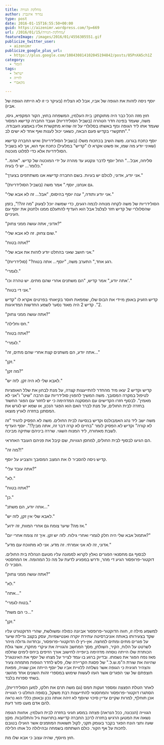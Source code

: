 ```yaml
---
title: מחלקת הגוויה
author: נמרוד איזנברג
type: post
date: 2016-01-15T16:55:50+00:00
guid: https://aizenimr.wordpress.com/?p=669
url: /2016/01/15/מחלקת-הגוויה/
featureImage: /images/2016/01/4556305551.gif
publicize_twitter_user:
  - aizenimr
publicize_google_plus_url:
  - https://plus.google.com/108430814102045194842/posts/85PnXA5ch1Z
category:
  - הומור
tags:
  - ישראל
  - לווייה
  - מקאברי

---
```

<span lang="he-IL">יוסף ניסה לזהות את הגופה של אביו</span><span lang="en-US">, </span><span lang="he-IL">אבל לא הצליח </span><span lang="en-US">(</span><span lang="he-IL">בעיקר כי זו לא הייתה הגופה של אביו</span><span lang="en-US">).</span>

<span lang="he-IL">חוץ מזה הכל כבר היה מתוקתק</span><span lang="en-US">: </span><span lang="he-IL">בית העלמין</span><span lang="en-US">, </span><span lang="he-IL">המשפחה בחוץ</span><span lang="en-US">, </span><span lang="he-IL">הקור המקפיא</span><span lang="en-US">, </span><span lang="he-IL">גיסו</span><span lang="en-US">, </span><span lang="he-IL">משה</span><span lang="en-US">, </span><span lang="he-IL">שעמד בפינה חדר הטהרה </span><span lang="en-US">(</span><span lang="he-IL">בשביל הסולידריות</span><span lang="en-US">) </span><span lang="he-IL">ועובד החברה קדישא המסור שעמד אתו ליד הגופה ונזף באשתו בסלולרי על זה שהיא מתקשרת אליו באמצע העבודה</span><span lang="en-US">. "</span><span lang="he-IL">תתקשרי בקדיש פעם הבאה</span><span lang="en-US">, </span><span lang="he-IL">כשאני יכול לענות ואף אחד לא ישים לב</span><span lang="en-US">."</span>

<span lang="he-IL">יוסף כחכח בגרונו</span><span lang="en-US">. </span><span lang="he-IL">משה השיב בכחכוח משלו </span><span lang="en-US">(</span><span lang="he-IL">בשביל הסולידריות</span><span lang="en-US">) </span><span lang="he-IL">ואיש החברה קדישא </span><span lang="en-US">(</span><span lang="he-IL">שאיני יודע מה שמו</span><span lang="en-US">, </span><span lang="he-IL">אז פשוט אקרא לו </span><span lang="en-US">"</span><span lang="he-IL">קדיש</span><span lang="en-US">" </span><span lang="he-IL">במלעיל</span><span lang="en-US">) </span><span lang="he-IL">כחכח אף הוא</span><span lang="en-US">, </span><span lang="he-IL">אך לא בשביל הסולידריות אלא כדי לפלוט מוכטה</span><span lang="en-US">.</span>

<span lang="en-US">"</span><span lang="he-IL">סליחה</span><span lang="en-US">, </span><span lang="he-IL">אבל…</span><span lang="en-US">" </span><span lang="he-IL">החל יוסף לדבר ונקטע עד מהרה על ידי המוכטה של קדיש</span><span lang="en-US">. "</span><span lang="he-IL">אהמ</span><span lang="en-US">.. </span><span lang="he-IL">כלומר… יש לי בעיה</span><span lang="en-US">."</span>

<span lang="en-US">"</span><span lang="he-IL">אני יודע</span><span lang="en-US">, </span><span lang="he-IL">אדוני</span><span lang="en-US">, </span><span lang="he-IL">לכולם יש בעיות</span><span lang="en-US">. </span><span lang="he-IL">בשם החברה קדישא אנו משתתפים בצערך</span><span lang="en-US">."</span>

<span lang="en-US">"</span><span lang="he-IL">גם אנחנו</span><span lang="en-US">, </span><span lang="he-IL">יוסף</span><span lang="en-US">." </span><span lang="he-IL">אמר משה </span><span lang="en-US">(</span><span lang="he-IL">בשביל הסולידריות</span><span lang="en-US">).</span>

<span lang="en-US">"</span><span lang="he-IL">אני יודע ותודה</span><span lang="en-US">," </span><span lang="he-IL">ענה יוסף בהיסוס</span><span lang="en-US">, "</span><span lang="he-IL">אבל… זה לא אבא שלי</span><span lang="en-US">."</span>

<span lang="he-IL">הסולידריות של משה לקחה מנוחה לכמה רגעים</span><span lang="en-US">, </span><span lang="he-IL">כדי שמשה יוכל לצעוק </span><span lang="en-US">"</span><span lang="he-IL">מה זה</span><span lang="en-US">?!", </span><span lang="he-IL">בזמן שהסלולרי של קדיש חזר לצלצל אבל הוא העדיף להתעלם ממנו ולחנוק את יוסף עם העיניים</span><span lang="en-US">.</span>

<span lang="en-US">"</span><span lang="he-IL">אדוני</span><span lang="en-US">, </span><span lang="he-IL">אתה עושה ממני צחוק</span><span lang="en-US">?"</span>

<span lang="en-US">"</span><span lang="he-IL">שום צחוק</span><span lang="en-US">. </span><span lang="he-IL">זה לא אבא שלי</span><span lang="en-US">."</span>

<span lang="en-US">"</span><span lang="he-IL">אתה בטוח</span><span lang="en-US">?"</span>

<span lang="en-US">"</span><span lang="he-IL">אני חושב שאני בהחלט יודע לזהות את אבא שלי</span><span lang="en-US">."</span>

<span lang="en-US">"</span><span lang="he-IL">רגע אחד</span><span lang="en-US">," </span><span lang="he-IL">התערב משה</span><span lang="en-US">, "</span><span lang="he-IL">יוסף… אתה בטוח</span><span lang="en-US">?" (</span><span lang="he-IL">סולידריות</span><span lang="en-US">).</span>

<span lang="en-US">"</span><span lang="he-IL">לגמרי</span><span lang="en-US">."</span>

<span lang="en-US">"</span><span lang="he-IL">אתה יודע</span><span lang="en-US">," </span><span lang="he-IL">אמר קדיש</span><span lang="en-US">, "</span><span lang="he-IL">הם משתנים אחרי שהם מתים</span><span lang="en-US">. </span><span lang="he-IL">יש טהרה וכו</span><span lang="en-US">'."</span>

<span lang="en-US">"</span><span lang="he-IL">אני די בטוח</span><span lang="en-US">."</span>

<span lang="he-IL">קדיש הזעיק באופן מיידי את הבוס שלו</span><span lang="en-US">, </span><span lang="he-IL">שמפאת חוסר בקיאותי בפרטים אקרא לו </span><span lang="en-US">"</span><span lang="he-IL">קדיש </span><span lang="en-US">2". </span><span lang="he-IL">קדיש </span><span lang="en-US">2 </span><span lang="he-IL">היה מאוד נסער לשמע החדשות המדאיגות</span><span lang="en-US">.</span>

<span lang="en-US">"</span><span lang="he-IL">אתה עושה ממני צחוק</span><span lang="en-US">?"</span>

<span lang="en-US">"</span><span lang="he-IL">חס וחלילה</span><span lang="en-US">."</span>

<span lang="en-US">"</span><span lang="he-IL">אתה בטוח</span><span lang="en-US">?"</span>

<span lang="en-US">"</span><span lang="he-IL">לגמרי</span><span lang="en-US">."</span>

<span lang="en-US">"</span><span lang="he-IL">אתה יודע</span><span lang="en-US">, </span><span lang="he-IL">הם משתנים קצת אחרי שהם מתים</span><span lang="en-US">, </span><span lang="he-IL">זה…</span><span lang="en-US">"</span>

<span lang="en-US">"</span><span lang="he-IL">זקן</span><span lang="en-US">."</span>

<span lang="en-US">"</span><span lang="he-IL">מה זקן</span><span lang="en-US">?"</span>

<span lang="en-US">"</span><span lang="he-IL">לאבא שלי לא היה זקן</span><span lang="en-US">. </span><span lang="he-IL">לזה יש</span><span lang="en-US">."</span>

<span lang="he-IL">קדיש וקדיש </span><span lang="en-US">2 </span><span lang="he-IL">יצאו מיד מהחדר להתייעצות קצרה</span><span lang="en-US">, </span><span lang="he-IL">על מנת לבחון את שלל האופציות לטיפול במקרה המסובך</span><span lang="en-US">. </span><span lang="he-IL">משה המשיך להפגין סולידריות עם הרבה </span><span lang="en-US">"</span><span lang="he-IL">שיט</span><span lang="en-US">" </span><span lang="he-IL">ו</span><span lang="en-US">"</span><span lang="he-IL">אני לא מאמין</span><span lang="en-US">". </span><span lang="he-IL">לבסוף חזרו הקדישים עם המסקנה המדהימה כי יש לחזור עם הפגר החשוד בחזרה לבית החולים</span><span lang="en-US">, </span><span lang="he-IL">על מנת לברר האם הוא הפגר הנכון</span><span lang="en-US">, </span><span lang="he-IL">או שמא יש לגרש את המסתנן בחזרה לארץ מוצאו</span><span lang="en-US">.</span>

<span lang="he-IL">משה ישב ליד נהג האמבולנס וקדיש בנסיעה לבית החולים</span><span lang="en-US">. </span><span lang="he-IL">משה לא הפסיק להגיד </span><span lang="en-US">"</span><span lang="he-IL">זה לא קורה</span><span lang="en-US">" </span><span lang="he-IL">וקדיש לא הפסיק לומר </span><span lang="en-US">"</span><span lang="he-IL">בחיים לא קרה דבר זה</span><span lang="en-US">, </span><span lang="he-IL">אתה מבין</span><span lang="en-US">?!". </span><span lang="he-IL">יוסף העדיף לשבת מאחורה</span><span lang="en-US">, </span><span lang="he-IL">ליד המנוח השגוי</span><span lang="en-US">. </span><span lang="he-IL">שררה ביניהם שתיקה מביכה</span><span lang="en-US">.</span>

<span lang="he-IL">הם הגיעו לבסוף לבית החולים</span><span lang="en-US">, </span><span lang="he-IL">למחסן הגוויות</span><span lang="en-US">, </span><span lang="he-IL">שם קיבל את פניהם העובד האחראי</span><span lang="en-US">.</span>

<span lang="en-US">"</span><span lang="he-IL">מה זה</span><span lang="en-US">?!"</span>

<span lang="he-IL">קדיש ניסה להסביר לו את המצב המסובך והצביע על יוסף</span><span lang="en-US">.</span>

<span lang="en-US">"</span><span lang="he-IL">אתה עובד עלי</span><span lang="en-US">?"</span>

<span lang="en-US">"</span><span lang="he-IL">לא</span><span lang="en-US">."</span>

<span lang="en-US">"</span><span lang="he-IL">אתה בטוח</span><span lang="en-US">?"</span>

<span lang="en-US">"</span><span lang="he-IL">כן</span><span lang="en-US">."</span>

<span lang="en-US">"</span><span lang="he-IL">אתה יודע</span><span lang="en-US">, </span><span lang="he-IL">הם משתנ…</span><span lang="en-US">"</span>

<span lang="en-US">"</span><span lang="he-IL">לאבא שלי אין זקן</span><span lang="en-US">, </span><span lang="he-IL">לזה יש</span><span lang="en-US">."</span>

<span lang="en-US">"</span><span lang="he-IL">אז מה</span><span lang="en-US">? </span><span lang="he-IL">שיער צומח גם אחרי המוות</span><span lang="en-US">, </span><span lang="he-IL">זה ידוע</span><span lang="en-US">."</span>

<span lang="en-US">"</span><span lang="he-IL">אתמול אבא שלי היה חלק לגמרי ואחרי גילוח</span><span lang="en-US">. </span><span lang="he-IL">לזה יש זקן</span><span lang="en-US">. </span><span lang="he-IL">איך זה צומח אחרי יום</span><span lang="en-US">?"</span>

<span lang="en-US">"</span><span lang="he-IL">אדוני</span><span lang="en-US">, </span><span lang="he-IL">זה לא אני אמרתי</span><span lang="en-US">. </span><span lang="he-IL">זה מדע</span><span lang="en-US">. </span><span lang="he-IL">אני לא מתווכח עם מדע</span><span lang="en-US">."</span>

<span lang="he-IL">לבסוף גם מחסנאי הפגרים נאלץ לקרוא לממונה עליו מטעם הנהלת בית החולים</span><span lang="en-US">. </span><span lang="he-IL">דוקטור</span><span lang="en-US">-</span><span lang="he-IL">פרופסור הגיע די מהר</span><span lang="en-US">, </span><span lang="he-IL">ודרש במפגיע לדעת על מה כל המהומה</span><span lang="en-US">. </span><span lang="he-IL">אז המחסנאי הסביר לו</span><span lang="en-US">.</span>

<span lang="en-US">"</span><span lang="he-IL">אתה עושה ממני צחוק</span><span lang="en-US">?"</span>

<span lang="en-US">"</span><span lang="he-IL">לא</span><span lang="en-US">."</span>

<span lang="en-US">"</span><span lang="he-IL">אתה…</span><span lang="en-US">"</span>

<span lang="en-US">"</span><span lang="he-IL">בטוח לגמרי</span><span lang="en-US">."</span>

<span lang="en-US">"</span><span lang="he-IL">כי הם משת…</span><span lang="en-US">"</span>

<span lang="en-US">"</span><span lang="he-IL">זקן</span><span lang="en-US">."</span>

<span lang="he-IL">למשמע מילה זו</span><span lang="en-US">, </span><span lang="he-IL">חווה הדוקטור</span><span lang="en-US">-</span><span lang="he-IL">פרופסור אביונה כפולה ומשולשת</span><span lang="en-US">, </span><span lang="he-IL">שהרי הדוקטורט עליו שקד בצעירותו באותה אוניברסיטה עתירת יוקרה ואנטישמיות</span><span lang="en-US">, </span><span lang="he-IL">עסק בקצב גדילת שיער על פגרים מתים ומתים למחצה</span><span lang="en-US">. </span><span lang="he-IL">אץ</span><span lang="en-US">-</span><span lang="he-IL">רץ לו הדוקטור</span><span lang="en-US">-</span><span lang="he-IL">פרופסור</span><span lang="en-US">, </span><span lang="he-IL">ובחדווה גדולה מיהר לשרטט על הלוח</span><span lang="en-US">, </span><span lang="he-IL">הקיר</span><span lang="en-US">, </span><span lang="he-IL">השולחן</span><span lang="en-US">, </span><span lang="he-IL">מסך המחשב והגווייה את עיקרי מחקרו</span><span lang="en-US">, </span><span lang="he-IL">אשר גולת הכותרת שלו הייתה נוסחה מדהימה ביופייה לחישוב אורך הזיפים ביחס לימים שחלפו מאז נפח הפגר את נשמתו</span><span lang="en-US">. </span><span lang="he-IL">ובדיוק ברגע בו עמד לצייר על מצחו של יוסף את האינטגרל שהיווה את שורת ה</span><span lang="en-US">"</span><span lang="he-IL">מ</span><span lang="en-US">.</span><span lang="he-IL">ש</span><span lang="en-US">.</span><span lang="he-IL">ל</span><span lang="en-US">." </span><span lang="he-IL">של פסגת הקריירה שלו</span><span lang="en-US">, </span><span lang="he-IL">פלש לחדר הגופות מתמחה צעיר והצהיר חגיגית כי הגופה אשר נשלחה ללוויית אביו של יוסף הייתה אכן שגויה</span><span lang="en-US">, </span><span lang="he-IL">מפאת חוצפתם של שני הפגרים אשר העזו לעשות שימוש במספרי זהות השונים אחד מהשני בשתי ספרות בלבד.</span>

<span lang="he-IL">לאחר הטלת הפצצה ומספר זעקות חמס </span><span lang="en-US">(</span><span lang="he-IL">גם משה תרם את חלקו</span><span lang="en-US">, </span><span lang="he-IL">למען הסולידריות</span><span lang="en-US">), </span><span lang="he-IL">הסתגרו דוקטור</span><span lang="en-US">-</span><span lang="he-IL">פרופסור והמחסנאי להתייעצות רבת משקל</span><span lang="en-US">, </span><span lang="he-IL">בסופה הוחלט כי הגווייה אכן תוחלף</span><span lang="en-US">, </span><span lang="he-IL">למרות שקיים עדיין סיכוי שיוסף לא זיהה אותה נכון ובאופן כללי הוא נראה להם אדם מעט פזור דעת</span><span lang="en-US">.</span>

<span lang="he-IL">הגווייה </span><span lang="en-US">(</span><span lang="he-IL">הנכונה</span><span lang="en-US">, </span><span lang="he-IL">ככל הנראה</span><span lang="en-US">) </span><span lang="he-IL">פצחה במסע חגיגי בחזרה לבית העלמין</span><span lang="en-US">. </span><span lang="he-IL">אחוות הגופה נשאה את המטען הרגיש בחזרה לרכב החברה קדישא בתרועות גיל והתלהבות</span><span lang="en-US">. </span><span lang="he-IL">מקץ שעה וחצי הונח הפגר בקבר </span><span lang="he-IL">בעומק תקני</span><span lang="en-US">, </span><span lang="he-IL">לקול תשואות המוזמנים אשר הועילו בטובם לחכות על אף הקור</span><span lang="en-US">. </span><span lang="he-IL">כולם השתתפו בשמחה ובהילולה כל אותו הלילה</span><span lang="en-US">.</span>

<span lang="he-IL">חוץ מיוסף</span><span lang="en-US">, </span><span lang="he-IL">שהיה עצוב כי אבא שלו מת</span><span lang="en-US">.</span>